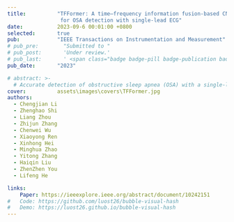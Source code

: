 ```yaml
---
title:          "TFFormer: A time–frequency information fusion-based CNN-transformer model 
                 for OSA detection with single-lead ECG"
date:           2023-09-6 00:01:00 +0800
selected:       true
pub:            "IEEE Transactions on Instrumentation and Measurement"
# pub_pre:        "Submitted to "
# pub_post:       'Under review.'
# pub_last:       ' <span class="badge badge-pill badge-publication badge-success">Spotlight</span>'
pub_date:       "2023"

# abstract: >-
  # Accurate detection of obstructive sleep apnea (OSA) with a single-lead electrocardiogram (ECG) signal is highly desirable for the timely treating of OSA patients. However, due to the variance of apneas in appearance and size in ECG signals, it is still a very challenging task to obtain an accurate OSA apnea detection. To address this problem, this article presents a time–frequency information fusion-based CNN-Transformer model (TFFormer) for OSA detection with single-lead ECG, in which a module consisting of a deep residual shrinkage module, a multiscale convolutional attention (MSCA) module, and a multilayer convolution module is developed for time–frequency feature extraction. The purpose of this operation is to extract rich features from a short length of ECG signal sequences with a low computation cost. For time–frequency information fusion, to reduce its computation cost, a gated self-attention-based adaptive pruning time–frequency information fusion attention module is developed to prune the redundant tokens. With the attention-based adaptive pruning time–frequency information fusion module, the TFFormer is constructed for data-parallel processing and long-distance modeling. Compared with the best model in the comparative method, the accuracy of the proposed method was improved by 0.18% in the segmented case, and the mean absolute error was reduced by 0.25 per-recorded case, which demonstrates that the TFFormer model has better OSA detection performance and could provide a convenient and accurate solution for clinical OSA detection.
cover:          assets\images\covers\TFFormer.jpg
authors:
  - Chengjian Li 
  - Zhenghao Shi
  - Liang Zhou
  - Zhijun Zhang
  - Chenwei Wu
  - Xiaoyong Ren
  - Xinhong Hei
  - Minghua Zhao
  - Yitong Zhang
  - Haiqin Liu
  - ZhenZhen You
  - Lifeng He

links:
    Paper: https://ieeexplore.ieee.org/abstract/document/10242151
#   Code: https://github.com/luost26/bubble-visual-hash
#   Demo: https://luost26.github.io/bubble-visual-hash
---
```

